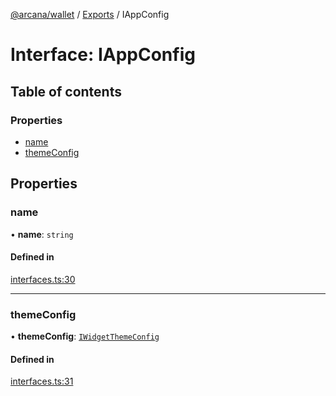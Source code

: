 [@arcana/wallet](../README.md) / [Exports](../modules.md) / IAppConfig

# Interface: IAppConfig

## Table of contents

### Properties

- [name](IAppConfig.md#name)
- [themeConfig](IAppConfig.md#themeconfig)

## Properties

### name

• **name**: `string`

#### Defined in

[interfaces.ts:30](https://github.com/arcana-network/wallet/blob/a7c20fa/src/interfaces.ts#L30)

---

### themeConfig

• **themeConfig**: [`IWidgetThemeConfig`](IWidgetThemeConfig.md)

#### Defined in

[interfaces.ts:31](https://github.com/arcana-network/wallet/blob/a7c20fa/src/interfaces.ts#L31)
